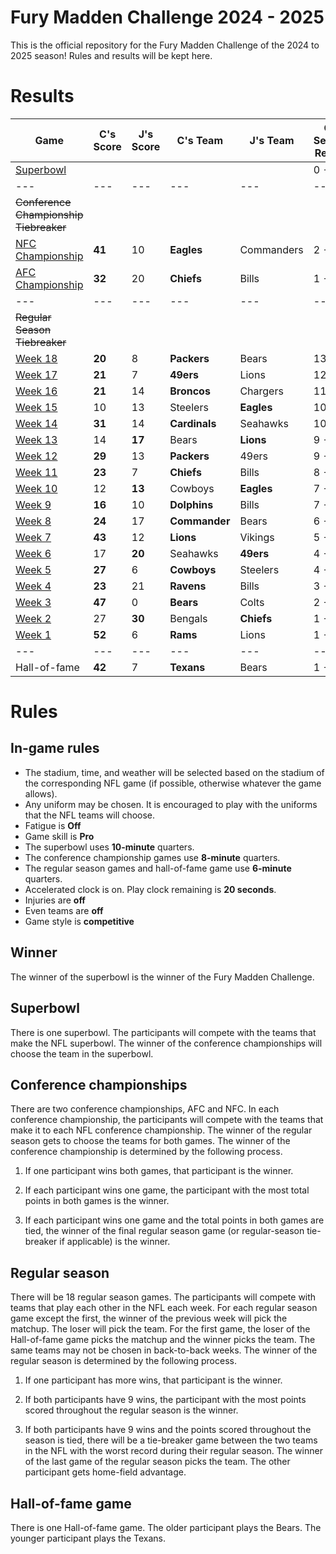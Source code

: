 # Fury Madden Challenge 2024 - 2025

This is the official repository for the Fury Madden Challenge of the 2024 to 2025 season! Rules and results will be kept here.

# Results

|Game                                                                                | C's Score | J's Score | C's Team    | J's Team    | C's Section Record | J's Section Record | C's Section Points | J's Section Points |
|---                                                                                 |---        |---        |---          |---          |---                 |---                 |---                 |---                 |
|[Superbowl](https://gridirongames.com/nfl-weekly-schedule/?Year=2024&Week=SB)       |           |           |             |             |  0 - 0             |  0 - 0             |     0              |     0              |
|---                                                                                 |---        |---        |---          |---          |---                 |---                 |---                 |---                 |
|~~Conference Championship Tiebreaker~~                                              |           |           |             |             |                    |                    |                    |                    |
|[NFC Championship](https://gridirongames.com/nfl-weekly-schedule/?Year=2024&Week=CC)| **41**    | 10        | **Eagles**  | Commanders  |  2 - 0             |  0 - 2             |     73             |     30             |
|[AFC Championship](https://gridirongames.com/nfl-weekly-schedule/?Year=2024&Week=CC)| **32**    | 20        | **Chiefs**  | Bills       |  1 - 0             |  0 - 1             |     32             |     20             |
|---                                                                                 |---        |---        |---          |---          |---                 |---                 |---                 |---                 |
|~~Regular Season Tiebreaker~~                                                       |           |           |             |             |                    |                    |                    |                    |
|[Week 18](https://gridirongames.com/nfl-weekly-schedule/?Year=2024&Week=18)         | **20**    |  8        | **Packers** | Bears       | 13 - 5             | 5 - 13             |     457            |     228            |
|[Week 17](https://gridirongames.com/nfl-weekly-schedule/?Year=2024&Week=17)         | **21**    |  7        | **49ers**   |  Lions      | 12 - 5             | 5 - 12             |     437            |     220            |
|[Week 16](https://gridirongames.com/nfl-weekly-schedule/?Year=2024&Week=16)         | **21**    |  14       | **Broncos** | Chargers    | 11 - 5             | 5 - 11             |     416            |     213            |
|[Week 15](https://gridirongames.com/nfl-weekly-schedule/?Year=2024&Week=15)         | 10        | 13        | Steelers    | **Eagles**  | 10 - 5             | 5 - 10             |     395            |     199            |
|[Week 14](https://gridirongames.com/nfl-weekly-schedule/?Year=2024&Week=14)         | **31**    | 14        |**Cardinals**| Seahawks    | 10 - 4             | 4 - 10             |     385            |     186            |
|[Week 13](https://gridirongames.com/nfl-weekly-schedule/?Year=2024&Week=13)         | 14        | **17**    | Bears       | **Lions**   |  9 - 4             |  4 - 9             |     354            |     172            |
|[Week 12](https://gridirongames.com/nfl-weekly-schedule/?Year=2024&Week=12)         | **29**    | 13        | **Packers** | 49ers       |  9 - 3             |  3 - 9             |     340            |     155            |
|[Week 11](https://gridirongames.com/nfl-weekly-schedule/?Year=2024&Week=11)         | **23**    | 7         | **Chiefs**  |   Bills     |  8 - 3             |  3 - 8             |     311            |     142            |
|[Week 10](https://gridirongames.com/nfl-weekly-schedule/?Year=2024&Week=10)         | 12        | **13**    |  Cowboys    | **Eagles**  |  7 - 3             |  3 - 7             |     288            |     135            |
| [Week 9](https://gridirongames.com/nfl-weekly-schedule/?Year=2024&Week=9)          | **16**    | 10        |**Dolphins** | Bills       |  7 - 2             |  2 - 7             |     276            |     122            |
| [Week 8](https://gridirongames.com/nfl-weekly-schedule/?Year=2024&Week=8)          | **24**    | 17        |**Commander**| Bears       |  6 - 2             |  2 - 6             |     260            |     112            |
| [Week 7](https://gridirongames.com/nfl-weekly-schedule/?Year=2024&Week=7)          | **43**    | 12        | **Lions**   | Vikings     |  5 - 2             |  2 - 5             |     236            |     95             |
| [Week 6](https://gridirongames.com/nfl-weekly-schedule/?Year=2024&Week=6)          | 17        | **20**    | Seahawks    | **49ers**   |  4 - 2             |  2 - 4             |     193            |     83             |
| [Week 5](https://gridirongames.com/nfl-weekly-schedule/?Year=2024&Week=5)          | **27**    | 6         | **Cowboys** | Steelers    |  4 - 1             |  1 - 4             |     176            |     63             |
| [Week 4](https://gridirongames.com/nfl-weekly-schedule/?Year=2024&Week=4)          | **23**    | 21        | **Ravens**  | Bills       |  3 - 1             |  1 - 3             |     149            |     57             |
| [Week 3](https://gridirongames.com/nfl-weekly-schedule/?Year=2024&Week=3)          | **47**    | 0         | **Bears**   | Colts       |  2 - 1             |  1 - 2             |     126            |     36             |
| [Week 2](https://gridirongames.com/nfl-weekly-schedule/?Year=2024&Week=2)          | 27        |**30**     | Bengals     | **Chiefs**  |  1 - 1             |  1 - 1             |     79             |     36             |
| [Week 1](https://gridirongames.com/nfl-weekly-schedule/?Year=2024&Week=1)          |**52**     |6          | **Rams**    | Lions       |  1 - 0             |  0 - 1             |     52             |     6              |
|---                                                                                 |---        |---        |---          |---          |---                 |---                 |---                 |---                 |
|Hall-of-fame                                                                        |**42**     |7          | **Texans**  | Bears       |  1 - 0             |  0 - 1             |     42             |     7              |
          
# Rules

## In-game rules

- The stadium, time, and weather will be selected based on the stadium of the corresponding NFL game (if possible, otherwise whatever the game allows).
- Any uniform may be chosen. It is encouraged to play with the uniforms that the NFL teams will choose.
- Fatigue is **Off**
- Game skill is **Pro**
- The superbowl uses **10-minute** quarters.
- The conference championship games use **8-minute** quarters.
- The regular season games and hall-of-fame game use **6-minute** quarters.
- Accelerated clock is on. Play clock remaining is **20 seconds**.
- Injuries are **off**
- Even teams are **off**
- Game style is **competitive**

## Winner

The winner of the superbowl is the winner of the Fury Madden Challenge.

## Superbowl

There is one superbowl. The participants will compete with the teams that make the NFL superbowl. The winner of the conference championships will choose the team in the superbowl.

## Conference championships

There are two conference championships, AFC and NFC. In each conference championship, the participants will compete with the teams that make it to each NFL conference championship. The winner of the regular season gets to choose the teams for both games. The winner of the conference championship is determined by the following process.

1. If one participant wins both games, that participant is the winner.

2. If each participant wins one game, the participant with the most total points in both games is the winner.

3. If each participant wins one game and the total points in both games are tied, the winner of the final regular season game (or regular-season tie-breaker if applicable) is the winner.

## Regular season

There will be 18 regular season games. The participants will compete with teams that play each other in the NFL each week. For each regular season game except the first, the winner of the previous week will pick the matchup. The loser will pick the team. For the first game, the loser of the Hall-of-fame game picks the matchup and the winner picks the team. The same teams may not be chosen in back-to-back weeks. The winner of the regular season is determined by the following process.

1. If one participant has more wins, that participant is the winner.

2. If both participants have 9 wins, the participant with the most points scored throughout the regular season is the winner.

3. If both participants have 9 wins and the points scored throughout the season is tied, there will be a tie-breaker game between the two teams in the NFL with the worst record during their regular season. The winner of the last game of the regular season picks the team. The other participant gets home-field advantage.

## Hall-of-fame game

There is one Hall-of-fame game. The older participant plays the Bears. The younger participant plays the Texans.
